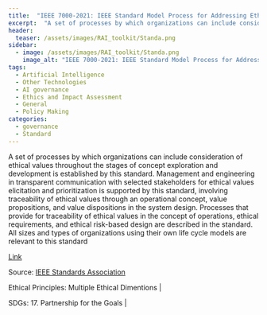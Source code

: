 ```yaml
---
title:  "IEEE 7000-2021: IEEE Standard Model Process for Addressing Ethical Concerns during System Design"  
excerpt:  "A set of processes by which organizations can include consideration of ethical values throughout the stages of concept exploration and development is established by this standard. Management and engineering in transparent communication with (...)"  
header:
  teaser: /assets/images/RAI_toolkit/Standa.png
sidebar:
  - image: /assets/images/RAI_toolkit/Standa.png
    image_alt: "IEEE 7000-2021: IEEE Standard Model Process for Addressing Ethical Concerns during System Design"
tags:
  - Artificial Intelligence
  - Other Technologies
  - AI governance
  - Ethics and Impact Assessment
  - General
  - Policy Making
categories:
  - governance
  - Standard
---
```

A set of processes by which organizations can include consideration of ethical values throughout the stages of concept exploration and development is established by this standard. Management and engineering in transparent communication with selected stakeholders for ethical values elicitation and prioritization is supported by this standard, involving traceability of ethical values through an operational concept, value propositions, and value dispositions in the system design. Processes that provide for traceability of ethical values in the concept of operations, ethical requirements, and ethical risk-based design are described in the standard. All sizes and types of organizations using their own life cycle models are relevant to this standard

[Link](https://standards.ieee.org/ieee/7000/6781/)

Source: [IEEE Standards Association](https://standards.ieee.org/)

Ethical Principles: Multiple Ethical Dimentions | 

SDGs: 17. Partnership for the Goals | 
